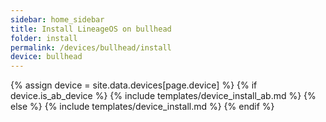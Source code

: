 ```yaml
---
sidebar: home_sidebar
title: Install LineageOS on bullhead
folder: install
permalink: /devices/bullhead/install
device: bullhead
---
```

{% assign device = site.data.devices[page.device] %}
{% if device.is_ab_device %}
{% include templates/device_install_ab.md %}
{% else %}
{% include templates/device_install.md %}
{% endif %}
